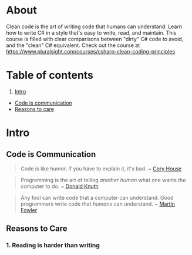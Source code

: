 # About
Clean code is the art of writing code that humans can understand. Learn how to write C# in a style that's easy to write, read, and maintain. This course is filled with clear comparisons between "dirty" C# code to avoid, and the "clean" C# equivalent. Check out the course at https://www.pluralsight.com/courses/csharp-clean-coding-principles

# Table of contents
1. [Intro](#intro)
  - [Code is communication](#codeiscommunication)
  - [Reasons to care](#reasonstocare)

# <a name="intro"></a>Intro
## <a name="codeiscommunication"></a>Code is Communication
> Code is like humor, if you have to explain it, it's bad.
> ~ [Cory House](https://twitter.com/housecor)

> Programming is the art of telling _another human_ what one wants the computer to do.
> ~ [Donald Knuth]()

> Any fool can write code that a computer can understand. Good programmers write code that _humans_ can understand.
> ~ [Martin Fowler](https://twitter.com/martinfowler)

## <a name="reasonstocare"></a>Reasons to Care
### 1. Reading is harder than writing